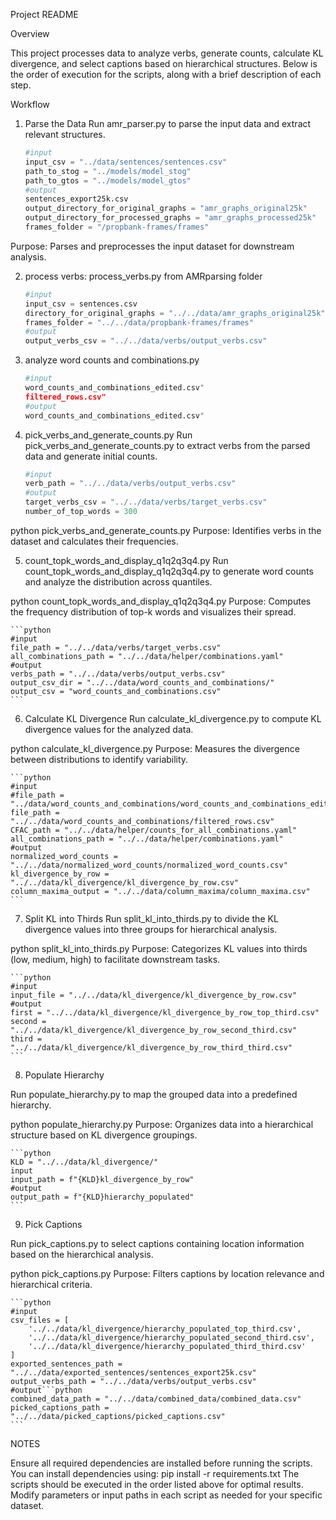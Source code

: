 
Project README

Overview

This project processes data to analyze verbs, generate counts, calculate KL divergence, and select captions based on hierarchical structures. Below is the order of execution for the scripts, along with a brief description of each step.

Workflow

1. Parse the Data
Run amr_parser.py to parse the input data and extract relevant structures.

    ```python
    #input
    input_csv = "../data/sentences/sentences.csv"
    path_to_stog = "../models/model_stog"
    path_to_gtos = "../models/model_gtos"
    #output
    sentences_export25k.csv
    output_directory_for_original_graphs = "amr_graphs_original25k"
    output_directory_for_processed_graphs = "amr_graphs_processed25k"
    frames_folder = "/propbank-frames/frames"
    ```
    

Purpose: Parses and preprocesses the input dataset for downstream analysis.

2. process verbs: process_verbs.py from AMRparsing folder

    ```python
    #input
    input_csv = sentences.csv
    directory_for_original_graphs = "../../data/amr_graphs_original25k"
    frames_folder = "../../data/propbank-frames/frames"
    #output
    output_verbs_csv = "../../data/verbs/output_verbs.csv"
    ```

3. analyze word counts and combinations.py

    ```python
    #input
    word_counts_and_combinations_edited.csv"
    filtered_rows.csv"
    #output
    word_counts_and_combinations_edited.csv"
    ```

4. pick_verbs_and_generate_counts.py
Run pick_verbs_and_generate_counts.py to extract verbs from the parsed data and generate initial counts.

    ```python
    #input
    verb_path = "../../data/verbs/output_verbs.csv"
    #output
    target_verbs_csv = "../../data/verbs/target_verbs.csv"
    number_of_top_words = 300
    ```

python pick_verbs_and_generate_counts.py
Purpose: Identifies verbs in the dataset and calculates their frequencies.

5. count_topk_words_and_display_q1q2q3q4.py 
Run count_topk_words_and_display_q1q2q3q4.py to generate word counts and analyze the distribution across quantiles.

python count_topk_words_and_display_q1q2q3q4.py
Purpose: Computes the frequency distribution of top-k words and visualizes their spread.

    ```python
    #input
    file_path = "../../data/verbs/target_verbs.csv"
    all_combinations_path = "../../data/helper/combinations.yaml"
    #output
    verbs_path = "../../data/verbs/output_verbs.csv"
    output_csv_dir = "../../data/word_counts_and_combinations/"
    output_csv = "word_counts_and_combinations.csv"
    ```

6. Calculate KL Divergence
Run calculate_kl_divergence.py to compute KL divergence values for the analyzed data.

python calculate_kl_divergence.py
Purpose: Measures the divergence between distributions to identify variability.

    ```python
    #input
    #file_path = "../data/word_counts_and_combinations/word_counts_and_combinations_edited.csv"
    file_path = "../../data/word_counts_and_combinations/filtered_rows.csv"
    CFAC_path = "../../data/helper/counts_for_all_combinations.yaml"
    all_combinations_path = "../../data/helper/combinations.yaml"
    #output
    normalized_word_counts = "../../data/normalized_word_counts/normalized_word_counts.csv"
    kl_divergence_by_row = "../../data/kl_divergence/kl_divergence_by_row.csv"
    column_maxima_output = "../../data/column_maxima/column_maxima.csv"
    ```

7. Split KL into Thirds
Run split_kl_into_thirds.py to divide the KL divergence values into three groups for hierarchical analysis.

python split_kl_into_thirds.py
Purpose: Categorizes KL values into thirds (low, medium, high) to facilitate downstream tasks.

    ```python
    #input
    input_file = "../../data/kl_divergence/kl_divergence_by_row.csv"
    #output
    first = "../../data/kl_divergence/kl_divergence_by_row_top_third.csv"
    second = "../../data/kl_divergence/kl_divergence_by_row_second_third.csv"
    third = "../../data/kl_divergence/kl_divergence_by_row_third_third.csv"
    ```

8. Populate Hierarchy

Run populate_hierarchy.py to map the grouped data into a predefined hierarchy.

python populate_hierarchy.py
Purpose: Organizes data into a hierarchical structure based on KL divergence groupings.

    ```python
    KLD = "../../data/kl_divergence/"
    input
    input_path = f"{KLD}kl_divergence_by_row"
    #output
    output_path = f"{KLD}hierarchy_populated"
    ```

9. Pick Captions

Run pick_captions.py to select captions containing location information based on the hierarchical analysis.

python pick_captions.py
Purpose: Filters captions by location relevance and hierarchical criteria.

    ```python
    #input
    csv_files = [
        '../../data/kl_divergence/hierarchy_populated_top_third.csv',
        '../../data/kl_divergence/hierarchy_populated_second_third.csv',
        '../../data/kl_divergence/hierarchy_populated_third_third.csv'
    ]
    exported_sentences_path = "../../data/exported_sentences/sentences_export25k.csv"
    output_verbs_path = "../../data/verbs/output_verbs.csv"
    #output```python
    combined_data_path = "../../data/combined_data/combined_data.csv"
    picked_captions_path = "../../data/picked_captions/picked_captions.csv"
    ```

NOTES

Ensure all required dependencies are installed before running the scripts. You can install dependencies using:
pip install -r requirements.txt
The scripts should be executed in the order listed above for optimal results.
Modify parameters or input paths in each script as needed for your specific dataset.
